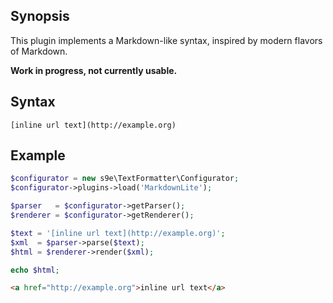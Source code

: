 ## Synopsis

This plugin implements a Markdown-like syntax, inspired by modern flavors of Markdown.

**Work in progress, not currently usable.**

## Syntax

```
[inline url text](http://example.org)
```

## Example

```php
$configurator = new s9e\TextFormatter\Configurator;
$configurator->plugins->load('MarkdownLite');

$parser   = $configurator->getParser();
$renderer = $configurator->getRenderer();

$text = '[inline url text](http://example.org)'; 
$xml  = $parser->parse($text);
$html = $renderer->render($xml);

echo $html;
```
```html
<a href="http://example.org">inline url text</a>
```
